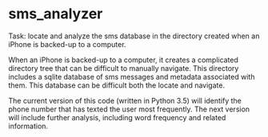 # sms_analyzer

Task: locate and analyze the sms database in the directory created when an iPhone is backed-up to a computer.

When an iPhone is backed-up to a computer, it creates a complicated directory tree that can be difficult to manually navigate. This directory includes a sqlite database of sms messages and metadata associated with them. This database can be difficult both the locate and navigate.

The current version of this code (written in Python 3.5) will identify the phone number that has texted the user most frequently. The next version will include further analysis, including word frequency and related information.

